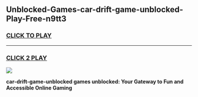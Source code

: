 
## Unblocked-Games-car-drift-game-unblocked-Play-Free-n9tt3
<h3>
<a href="https://premium76.site?title=car-drift-game-unblocked&ref=18A1">CLICK TO PLAY</a></h3>
<hr>

<h3>
<a href="https://premium76.site?title=car-drift-game-unblocked&ref=18A1">CLICK 2 PLAY</a>
  
</h3>

<a href="https://premium76.site?title=car-drift-game-unblocked&ref=18A1"><img src="https://clearcache.store/games.png"></a>


**car-drift-game-unblocked games unblocked: Your Gateway to Fun and Accessible Online Gaming**
